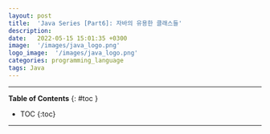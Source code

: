 ```yaml
---
layout: post
title:  'Java Series [Part6]: 자바의 유용한 클래스들'
description: 
date:   2022-05-15 15:01:35 +0300
image:  '/images/java_logo.png'
logo_image:  '/images/java_logo.png'
categories: programming_language
tags: Java
---
```

---

**Table of Contents**
{: #toc }
*  TOC
{:toc}

---

